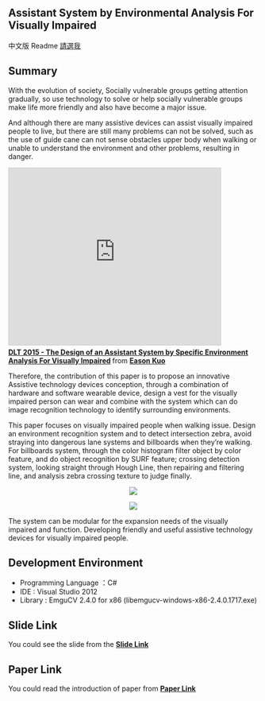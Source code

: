 ## Assistant System by Environmental Analysis For Visually Impaired

中文版 Readme [請選我](../master/Chinese.md)

## Summary
With the evolution of society, Socially vulnerable groups getting attention gradually, so use technology to solve or help socially vulnerable groups make life more friendly and also have become a major issue. 

And although there are many assistive devices can assist visually impaired people to live, but there are still many problems can not be solved, such as the use of guide cane can not sense obstacles upper body when walking or unable to understand the environment and other problems, resulting in danger.

<iframe src="https://www.slideshare.net/slideshow/embed_code/key/jApGLxeH9HebtD" width="427" height="356" frameborder="0" marginwidth="0" marginheight="0" scrolling="no" style="border:1px solid #CCC; border-width:1px; margin-bottom:5px; max-width: 100%;" allowfullscreen> </iframe> <div style="margin-bottom:5px"> <strong> <a href="https://www.slideshare.net/secret/jApGLxeH9HebtD" title="DLT 2015 - The Design of an Assistant System by Specific Environment Analysis For Visually Impaired" target="_blank">DLT 2015 - The Design of an Assistant System by Specific Environment Analysis For Visually Impaired</a> </strong> from <strong><a href="https://www.slideshare.net/YiChengKuo1" target="_blank">Eason Kuo</a></strong> </div>

Therefore, the contribution of this paper is to propose an innovative Assistive technology devices conception, through a combination of hardware and software wearable device, design a vest for the visually impaired person can wear and combine with the system which can do image recognition technology to identify surrounding environments.

This paper focuses on visually impaired people when walking issue. Design an environment recognition system and to detect intersection zebra, avoid straying into dangerous lane systems and billboards when they’re walking. For billboards system, through the color histogram filter object by color feature, and do object recognition by SURF feature; crossing detection system, looking straight through Hough Line, then repairing and filtering line, and analysis zebra crossing texture to judge finally.

<p align="center">
  <img src="../master/Img-SignBoardRecognitionSystem.png?raw=true">
</p>

<p align="center">
  <img src="../master/Img-ZebraCrossingDetection.png?raw=true">
</p>


The system can be modular for the expansion needs of the visually impaired and function. Developing friendly and useful assistive technology devices for visually impaired people.

## Development Environment
- Programming Language ：C#
- IDE : Visual Studio 2012
- Library : EmguCV 2.4.0 for x86 (libemgucv-windows-x86-2.4.0.1717.exe)


## Slide Link
You could see the slide from the **[Slide Link](https://www.slideshare.net/secret/jApGLxeH9HebtD)**


## Paper Link
You could read the introduction of paper from **[Paper Link](https://drive.google.com/open?id=1Rb6jZDYyekp01XNCABlrhyIFTKsVg5cm)**